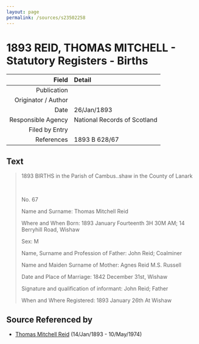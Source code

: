 ```yaml
---
layout: page
permalink: /sources/s23502258
---
```


# 1893 REID, THOMAS MITCHELL - Statutory Registers - Births

Field | Detail
---:|:---
Publication | 
Originator / Author | 
Date | 26/Jan/1893
Responsible Agency | National Records of Scotland
Filed by Entry | 
References | 1893 B 628/67

## Text

> 1893 BIRTHS in the Parish of Cambus..shaw in the County of Lanark
>
> <br/>
>
> No. 67
>
> Name and Surname: Thomas Mitchell Reid
>
> Where and When Born: 1893 January Fourteenth 3H 30M AM; 14 Berryhill Road, Wishaw
>
> Sex: M
>
> Name, Surname and Profession of Father: John Reid; Coalminer
>
> Name and Maiden Surname of Mother: Agnes Reid M.S. Russell
>
> Date and Place of Marriage: 1842 December 31st, Wishaw
>
> Signature and qualification of informant: John Reid; Father
>
> When and Where Registered: 1893 January 26th At Wishaw
>

## Source Referenced by

* [Thomas Mitchell Reid](../people/@2617088@-thomas-mitchell-reid-b1893-1-14-d1974-5-10.md) (14/Jan/1893 - 10/May/1974)
